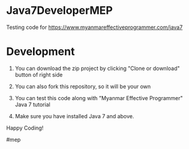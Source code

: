 # Java7DeveloperMEP
Testing code for https://www.myanmareffectiveprogrammer.com/java7

# Development
1. You can download the zip project by clicking "Clone or download" button of right side

2. You can also fork this repository, so it will be your own

3. You can test this code along with "Myanmar Effective Programmer" Java 7 tutorial

4. Make sure you have installed Java 7 and above.

Happy Coding!

#mep
